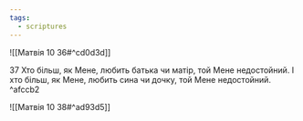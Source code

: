 ```yaml
---
tags:
  - scriptures
---
```


![[Матвія 10 36#^cd0d3d]]

37 Хто більш, як Мене, любить батька чи матір, той Мене недостойний. І хто більш, як Мене, любить сина чи дочку, той Мене недостойний. ^afccb2

![[Матвія 10 38#^ad93d5]]
